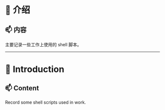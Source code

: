 # 👋 介绍
## 📫 内容
主要记录一些工作上使用的 shell 脚本。
  
  
---

# 👋 Introduction
## 📫 Content
Record some shell scripts used in work.


<!---
support-fly/support-fly is a ✨ special ✨ repository because its `README.md` (this file) appears on your GitHub profile.
You can click the Preview link to take a look at your changes.
--->
